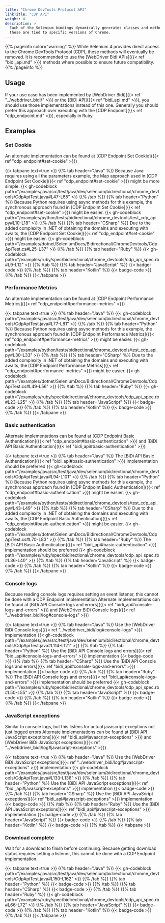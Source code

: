 ```yaml
---
title: "Chrome DevTools Protocol API"
linkTitle: "CDP API"
weight: 4
description: >
  Each of the Selenium bindings dynamically generates classes and methods for the various CDP domains and features;
  these are tied to specific versions of Chrome.
---
```


{{% pageinfo color="warning" %}}
While Selenium 4 provides direct access to the Chrome DevTools Protocol (CDP), these
methods will eventually be removed. It is recommended to use the [WebDriver Bidi APIs]({{< ref "bidi_api.md" >}}) 
methods where possible to ensure future compatibility.
{{% /pageinfo %}}

## Usage

If your use case has been implemented by [WebDriver Bidi]({{< ref "../webdriver_bidi/" >}}) or
the [BiDi API]({{< ref "bidi_api.md" >}}), you should use those implementations instead of this one.
Generally you should prefer this approach over executing with the [CDP Endpoint]({{< ref "cdp_endpoint.md" >}}),
especially in Ruby.


## Examples

### Set Cookie

An alternate implementation can be found at [CDP Endpoint Set Cookie]({{< ref "cdp_endpoint#set-cookie" >}})

{{< tabpane text=true >}}
{{% tab header="Java" %}}
Because Java requires using all the parameters example, the Map approach used in
[CDP Endpoint Set Cookie]({{< ref "cdp_endpoint#set-cookie" >}}) might be more simple.
{{< gh-codeblock path="/examples/java/src/test/java/dev/selenium/bidirectional/chrome_devtools/CdpApiTest.java#L47-L65" >}}
{{% /tab %}}
{{% tab header="Python" %}}
Because Python requires using async methods for this example, the synchronous approach found in
[CDP Endpoint Set Cookie]({{< ref "cdp_endpoint#set-cookie" >}}) might be easier.
{{< gh-codeblock path="/examples/python/tests/bidirectional/chrome_devtools/test_cdp_api.py#L10-L18" >}}
{{% /tab %}}
{{% tab header="CSharp" %}}
Due to the added complexity in .NET of obtaining the domains and executing with awaits, the
[CDP Endpoint Set Cookie]({{< ref "cdp_endpoint#set-cookie" >}}) might be easier.
{{< gh-codeblock path="/examples/dotnet/SeleniumDocs/Bidirectional/ChromeDevtools/CdpApiTest.cs#L25-L37" >}}
{{% /tab %}}
{{% tab header="Ruby" %}}
{{< gh-codeblock path="/examples/ruby/spec/bidirectional/chrome_devtools/cdp_api_spec.rb#L9-L12" >}}
{{% /tab %}}
{{% tab header="JavaScript" %}}
{{< badge-code >}}
{{% /tab %}}
{{% tab header="Kotlin" %}}
{{< badge-code >}}
{{% /tab %}}
{{< /tabpane >}}

### Performance Metrics

An alternate implementation can be found at [CDP Endpoint Performance Metrics]({{< ref "cdp_endpoint#performance-metrics" >}})

{{< tabpane text=true >}}
{{% tab header="Java" %}}
{{< gh-codeblock path="/examples/java/src/test/java/dev/selenium/bidirectional/chrome_devtools/CdpApiTest.java#L77-L81" >}}
{{% /tab %}}
{{% tab header="Python" %}}
Because Python requires using async methods for this example, the synchronous approach found in
[CDP Endpoint Performance Metrics]({{< ref "cdp_endpoint#performance-metrics" >}}) might be easier.
{{< gh-codeblock path="/examples/python/tests/bidirectional/chrome_devtools/test_cdp_api.py#L30-L33" >}}
{{% /tab %}}
{{% tab header="CSharp" %}}
Due to the added complexity in .NET of obtaining the domains and executing with awaits, the
[CDP Endpoint Performance Metrics]({{< ref "cdp_endpoint#performance-metrics" >}}) might be easier.
{{< gh-codeblock path="/examples/dotnet/SeleniumDocs/Bidirectional/ChromeDevtools/CdpApiTest.cs#L49-L56" >}}
{{% /tab %}}
{{% tab header="Ruby" %}}
{{< gh-codeblock path="/examples/ruby/spec/bidirectional/chrome_devtools/cdp_api_spec.rb#L23-L25" >}}
{{% /tab %}}
{{% tab header="JavaScript" %}}
{{< badge-code >}}
{{% /tab %}}
{{% tab header="Kotlin" %}}
{{< badge-code >}}
{{% /tab %}}
{{< /tabpane >}}

### Basic authentication

Alternate implementations can be found at 
[CDP Endpoint Basic Authentication]({{< ref "cdp_endpoint#basic-authentication" >}}) 
and [BiDi API Basic Authentication]({{< ref "bidi_api#basic-authentication" >}})

{{< tabpane text=true >}}
{{% tab header="Java" %}}
The [BiDi API Basic Authentication]({{< ref "bidi_api#basic-authentication" >}}) implementation should be preferred
{{< gh-codeblock path="/examples/java/src/test/java/dev/selenium/bidirectional/chrome_devtools/CdpApiTest.java#L94-L101" >}}
{{% /tab %}}
{{% tab header="Python" %}}
Because Python requires using async methods for this example, the synchronous approach found in
[CDP Endpoint Basic Authentication]({{< ref "cdp_endpoint#basic-authentication" >}}) might be easier.
{{< gh-codeblock path="/examples/python/tests/bidirectional/chrome_devtools/test_cdp_api.py#L43-L49" >}}
{{% /tab %}}
{{% tab header="CSharp" %}}
Due to the added complexity in .NET of obtaining the domains and executing with awaits, the
[CDP Endpoint Basic Authentication]({{< ref "cdp_endpoint#basic-authentication" >}}) might be easier.
{{< gh-codeblock path="/examples/dotnet/SeleniumDocs/Bidirectional/ChromeDevtools/CdpApiTest.cs#L70-L83" >}}
{{% /tab %}}
{{% tab header="Ruby" %}}
The [BiDi API Basic Authentication]({{< ref "bidi_api#basic-authentication" >}}) implementation should be preferred
{{< gh-codeblock path="/examples/ruby/spec/bidirectional/chrome_devtools/cdp_api_spec.rb#L36-L40" >}}
{{% /tab %}}
{{% tab header="JavaScript" %}}
{{< badge-code >}}
{{% /tab %}}
{{% tab header="Kotlin" %}}
{{< badge-code >}}
{{% /tab %}}
{{< /tabpane >}}

### Console logs

Because reading console logs requires setting an event listener,
this cannot be done with a CDP Endpoint implementation
Alternate implementations can be found at
[BiDi API Console logs and errors]({{< ref "bidi_api#console-logs-and-errors" >}})
and [WebDriver BiDi Console logs]({{< ref "../webdriver_bidi/log#console-logs" >}})

{{< tabpane text=true >}}
{{% tab header="Java" %}}
Use the [WebDriver BiDi Console logs]({{< ref "../webdriver_bidi/log#console-logs" >}}) implementation
{{< gh-codeblock path="/examples/java/src/test/java/dev/selenium/bidirectional/chrome_devtools/CdpApiTest.java#L114-L121" >}}
{{% /tab %}}
{{% tab header="Python" %}}
Use the [BiDi API Console logs and errors]({{< ref "bidi_api#console-logs-and-errors" >}}) implementation
{{< badge-code >}}
{{% /tab %}}
{{% tab header="CSharp" %}}
Use the [BiDi API Console logs and errors]({{< ref "bidi_api#console-logs-and-errors" >}}) implementation
{{< badge-code >}}
{{% /tab %}}
{{% tab header="Ruby" %}}
The [BiDi API Console logs and errors]({{< ref "bidi_api#console-logs-and-errors" >}}) implementation should be preferred
{{< gh-codeblock path="/examples/ruby/spec/bidirectional/chrome_devtools/cdp_api_spec.rb#L50-L55" >}}
{{% /tab %}}
{{% tab header="JavaScript" %}}
{{< badge-code >}}
{{% /tab %}}
{{% tab header="Kotlin" %}}
{{< badge-code >}}
{{% /tab %}}
{{< /tabpane >}}

### JavaScript exceptions

Similar to console logs, but this listens for actual javascript exceptions not just logged errors
Alternate implementations can be found at
[BiDi API JavaScript exceptions]({{< ref "bidi_api#javascript-exceptions" >}})
and [WebDriver BiDi JavaScript exceptions]({{< ref "../webdriver_bidi/log#javascript-exceptions" >}})

{{< tabpane text=true >}}
{{% tab header="Java" %}}
Use the [WebDriver BiDi JavaScript exceptions]({{< ref "../webdriver_bidi/log#javascript-exceptions" >}}) implementation
{{< gh-codeblock path="/examples/java/src/test/java/dev/selenium/bidirectional/chrome_devtools/CdpApiTest.java#L133-L138" >}}
{{% /tab %}}
{{% tab header="Python" %}}
Use the [BiDi API JavaScript exceptions]({{< ref "bidi_api#javascript-exceptions" >}}) implementation
{{< badge-code >}}
{{% /tab %}}
{{% tab header="CSharp" %}}
Use the [BiDi API JavaScript exceptions]({{< ref "bidi_api#javascript-exceptions" >}}) implementation
{{< badge-code >}}
{{% /tab %}}
{{% tab header="Ruby" %}}
Use the [BiDi API JavaScript exceptions]({{< ref "bidi_api#javascript-exceptions" >}}) implementation
{{< badge-code >}}
{{% /tab %}}
{{% tab header="JavaScript" %}}
{{< badge-code >}}
{{% /tab %}}
{{% tab header="Kotlin" %}}
{{< badge-code >}}
{{% /tab %}}
{{< /tabpane >}}

### Download complete

Wait for a download to finish before continuing.
Because getting download status requires setting a listener, this cannot be done with a CDP Endpoint implementation.

{{< tabpane text=true >}}
{{% tab header="Java" %}}
{{< gh-codeblock path="/examples/java/src/test/java/dev/selenium/bidirectional/chrome_devtools/CdpApiTest.java#L150-L162" >}}
{{% /tab %}}
{{% tab header="Python" %}}
{{< badge-code >}}
{{% /tab %}}
{{% tab header="CSharp" %}}
{{< badge-code >}}
{{% /tab %}}
{{% tab header="Ruby" %}}
{{< gh-codeblock path="/examples/ruby/spec/bidirectional/chrome_devtools/cdp_api_spec.rb#L66-L72" >}}
{{% /tab %}}
{{% tab header="JavaScript" %}}
{{< badge-code >}}
{{% /tab %}}
{{% tab header="Kotlin" %}}
{{< badge-code >}}
{{% /tab %}}
{{< /tabpane >}}
